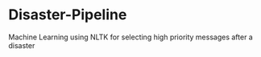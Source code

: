 # Disaster-Pipeline
Machine Learning using NLTK for selecting high priority messages after a disaster
